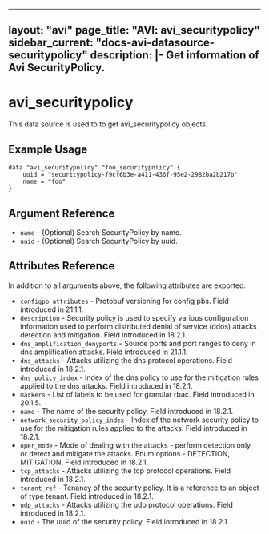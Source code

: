 <!--
    Copyright 2021 VMware, Inc.
    SPDX-License-Identifier: Mozilla Public License 2.0
-->
---
layout: "avi"
page_title: "AVI: avi_securitypolicy"
sidebar_current: "docs-avi-datasource-securitypolicy"
description: |-
  Get information of Avi SecurityPolicy.
---

# avi_securitypolicy

This data source is used to to get avi_securitypolicy objects.

## Example Usage

```hcl
data "avi_securitypolicy" "foo_securitypolicy" {
    uuid = "securitypolicy-f9cf6b3e-a411-436f-95e2-2982ba2b217b"
    name = "foo"
}
```

## Argument Reference

* `name` - (Optional) Search SecurityPolicy by name.
* `uuid` - (Optional) Search SecurityPolicy by uuid.

## Attributes Reference

In addition to all arguments above, the following attributes are exported:

* `configpb_attributes` - Protobuf versioning for config pbs. Field introduced in 21.1.1.
* `description` - Security policy is used to specify various configuration information used to perform distributed denial of service (ddos) attacks detection and mitigation. Field introduced in 18.2.1.
* `dns_amplification_denyports` - Source ports and port ranges to deny in dns amplification attacks. Field introduced in 21.1.1.
* `dns_attacks` - Attacks utilizing the dns protocol operations. Field introduced in 18.2.1.
* `dns_policy_index` - Index of the dns policy to use for the mitigation rules applied to the dns attacks. Field introduced in 18.2.1.
* `markers` - List of labels to be used for granular rbac. Field introduced in 20.1.5.
* `name` - The name of the security policy. Field introduced in 18.2.1.
* `network_security_policy_index` - Index of the network security policy to use for the mitigation rules applied to the attacks. Field introduced in 18.2.1.
* `oper_mode` - Mode of dealing with the attacks - perform detection only, or detect and mitigate the attacks. Enum options - DETECTION, MITIGATION. Field introduced in 18.2.1.
* `tcp_attacks` - Attacks utilizing the tcp protocol operations. Field introduced in 18.2.1.
* `tenant_ref` - Tenancy of the security policy. It is a reference to an object of type tenant. Field introduced in 18.2.1.
* `udp_attacks` - Attacks utilizing the udp protocol operations. Field introduced in 18.2.1.
* `uuid` - The uuid of the security policy. Field introduced in 18.2.1.


